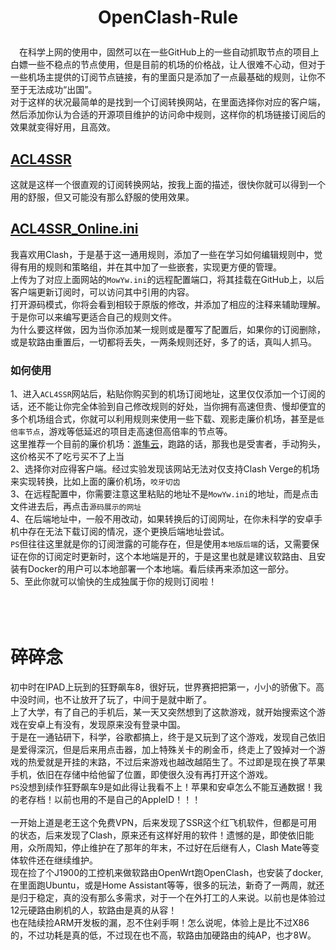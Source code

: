 # <p align="center">OpenClash-Rule</p>
  &emsp;在科学上网的使用中，固然可以在一些GitHub上的一些自动抓取节点的项目上白嫖一些不稳点的节点使用，但是目前的机场的价格战，让人很难不心动，但对于一些机场主提供的订阅节点链接，有的里面只是添加了一点最基础的规则，让你不至于无法成功“出国”。<br>
  对于这样的状况最简单的是找到一个订阅转换网站，在里面选择你对应的客户端，然后添加你认为合适的开源项目维护的访问命中规则，这样你的机场链接订阅后的效果就变得好用，且高效。
## [ACL4SSR](https://acl4ssr-sub.github.io/)
  这就是这样一个很直观的订阅转换网站，按我上面的描述，很快你就可以得到一个用的舒服，但又可能没有那么舒服的使用效果。
## [ACL4SSR_Online.ini](https://github.com/ACL4SSR/ACL4SSR/blob/master/Clash/config/ACL4SSR_Online.ini)
  我喜欢用Clash，于是基于这一通用规则，添加了一些在学习如何编辑规则中，觉得有用的规则和策略组，并在其中加了一些嵌套，实现更方便的管理。<br>
  上传为了对应上面网站的`MowYw.ini`的远程配置端口，将其挂载在GitHub上，以后客户端更新订阅时，可以访问其中引用的内容。<br>
  打开源码模式，你将会看到相较于原版的修改，并添加了相应的注释来辅助理解。于是你可以来编写更适合自己的规则文件。<br>
  为什么要这样做，因为当你添加某一规则或是覆写了配置后，如果你的订阅删除，或是软路由重置后，一切都将丢失，一两条规则还好，多了的话，真叫人抓马。
### 如何使用
  1、进入`ACL4SSR`网站后，粘贴你购买到的机场订阅地址，这里仅仅添加一个订阅的话，还不能让你完全体验到自己修改规则的好处，当你拥有高速但贵、慢却便宜的多个机场组合式，你就可以利用规则来使用一些下载、观影走廉价机场，甚至是`低倍率节点`，游戏等低延迟的项目走高速但高倍率的节点等。<br>
    这里推荐一个目前的廉价机场：[游隼云](https://falcocloud.730894.xyz/#/register?code=TO6hDfIA)，跑路的话，那我也是受害者，手动狗头，这价格买不了吃亏买不了上当<br>
  2、选择你对应得客户端。经过实验发现该网站无法对仅支持Clash Verge的机场来实现转换，比如上面的廉价机场，`咬牙切齿`<br>
  3、在远程配置中，你需要注意这里粘贴的地址不是`MowYw.ini`的地址，而是点击文件进去后，再点击`源码展示的网址`<br>
  4、在后端地址中，一般不用改动，如果转换后的订阅网址，在你未科学的安卓手机中存在无法下载订阅的情况，逐个更换后端地址尝试。<br>
    `PS`但往往这里就是你的订阅泄露的可能存在，但是使用`本地版后端`的话，又需要保证在你的订阅定时更新时，这个本地端是开的，于是这里也就是建议软路由、且安装有Docker的用户可以本地部署一个本地端。看后续再来添加这一部分。<br>
  5、至此你就可以愉快的生成独属于你的规则订阅啦！
  <br><br><br><br>




# 碎碎念
  初中时在IPAD上玩到的狂野飙车8，很好玩，世界赛把把第一，小小的骄傲下。高中没时间，也不让放开了玩了，中间于是就中断了。<br>
  上了大学，有了自己的手机后，某一天又突然想到了这款游戏，就开始搜索这个游戏在安卓上有没有，发现原来没有登录中国。<br>
  于是在一通钻研下，科学，谷歌都搞上，终于是又玩到了这个游戏，发现自己依旧是爱得深沉，但是后来用点击器，加上特殊关卡的刷金币，终走上了毁掉对一个游戏的热爱就是开挂的末路，不过后来游戏也越改越陌生了。不过即是现在换了苹果手机，依旧在存储中给他留了位置，即使很久没有再打开这个游戏。<br>
  `PS`没想到续作狂野飙车9是如此得让我看不上！苹果和安卓怎么不能互通数据！我的老存档！以前也用的不是自己的AppleID！！！<br><br>
  一开始上道是老王这个免费VPN，后来发现了SSR这个红飞机软件，但都是可用的状态，后来发现了Clash，原来还有这样好用的软件！遗憾的是，即使依旧能用，众所周知，停止维护在了那年的年末，不过好在后继有人，Clash Mate等变体软件还在继续维护。<br>
  现在捡了个J1900的工控机来做软路由OpenWrt跑OpenClash，也安装了docker,在里面跑Ubuntu，或是Home Assistant等等，很多的玩法，新奇了一两周，就还是归于稳定，真的没有那么多需求，对于一个在外打工的人来说。以前也是体验过12元硬路由刷机的人，软路由是真的从容！<br>
  也在陆续捡ARM开发板的漏，忍不住剁手啊！怎么说呢，体验上是比不过X86的，不过功耗是真的低，不过现在也不高，软路由加硬路由的纯AP，也才8W。

